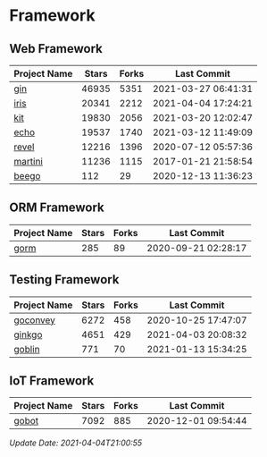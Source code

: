 # Framework

## Web Framework
| Project Name | Stars | Forks | Last Commit |
| ------------ | ----- | ----- | ----------- |
| [gin](https://github.com/gin-gonic/gin) | 46935 | 5351 | 2021-03-27 06:41:31 |
| [iris](https://github.com/kataras/iris) | 20341 | 2212 | 2021-04-04 17:24:21 |
| [kit](https://github.com/go-kit/kit) | 19830 | 2056 | 2021-03-20 12:02:47 |
| [echo](https://github.com/labstack/echo) | 19537 | 1740 | 2021-03-12 11:49:09 |
| [revel](https://github.com/revel/revel) | 12216 | 1396 | 2020-07-12 05:57:36 |
| [martini](https://github.com/go-martini/martini) | 11236 | 1115 | 2017-01-21 21:58:54 |
| [beego](https://github.com/astaxie/beego) | 112 | 29 | 2020-12-13 11:36:23 |

## ORM Framework
| Project Name | Stars | Forks | Last Commit |
| ------------ | ----- | ----- | ----------- |
| [gorm](https://github.com/jinzhu/gorm) | 285 | 89 | 2020-09-21 02:28:17 |

## Testing Framework
| Project Name | Stars | Forks | Last Commit |
| ------------ | ----- | ----- | ----------- |
| [goconvey](https://github.com/smartystreets/goconvey) | 6272 | 458 | 2020-10-25 17:47:07 |
| [ginkgo](https://github.com/onsi/ginkgo) | 4651 | 429 | 2021-04-03 20:08:32 |
| [goblin](https://github.com/franela/goblin) | 771 | 70 | 2021-01-13 15:34:25 |

## IoT Framework
| Project Name | Stars | Forks | Last Commit |
| ------------ | ----- | ----- | ----------- |
| [gobot](https://github.com/hybridgroup/gobot) | 7092 | 885 | 2020-12-01 09:54:44 |

*Update Date: 2021-04-04T21:00:55*